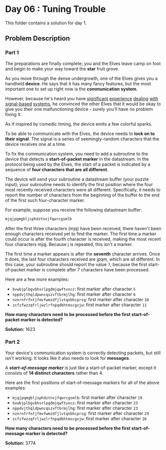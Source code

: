 # Day 06 : Tuning Trouble

This folder contains a solution for day 1.

## Problem Description

### Part 1

The preparations are finally complete; you and the Elves leave camp on foot and begin to make your way toward the **star** fruit grove.

As you move through the dense undergrowth, one of the Elves gives you a handheld **device**. He says that it has many fancy features, but the most important one to set up right now is the **communication system**.

However, because he's heard you have [significant](https://adventofcode.com/2016/day/6) [experience](https://adventofcode.com/2016/day/25) [dealing](https://adventofcode.com/2019/day/7) [with](https://adventofcode.com/2019/day/9) [signal-based](https://adventofcode.com/2019/day/16) [systems](https://adventofcode.com/2021/day/25), he convinced the other Elves that it would be okay to give you their one malfunctioning device - surely you'll have no problem fixing it.

As if inspired by comedic timing, the device emits a few colorful sparks.

To be able to communicate with the Elves, the device needs to **lock on to their signal**. The signal is a series of seemingly-random characters that the device receives one at a time.

To fix the communication system, you need to add a subroutine to the device that detects a **start-of-packet marker** in the datastream. In the protocol being used by the Elves, the start of a packet is indicated by a sequence of **four characters that are all different**.

The device will send your subroutine a datastream buffer (your puzzle input); your subroutine needs to identify the first position where the four most recently received characters were all different. Specifically, it needs to report the number of characters from the beginning of the buffer to the end of the first such four-character marker.

For example, suppose you receive the following datastream buffer:

```bash
mjqjpqmgbljsphdztnvjfqwrcgsmlb
```

After the first three characters (mjq) have been received, there haven't been enough characters received yet to find the marker. The first time a marker could occur is after the fourth character is received, making the most recent four characters mjqj. Because j is repeated, this isn't a marker.

The first time a marker appears is after the **seventh** character arrives. Once it does, the last four characters received are jpqm, which are all different. In this case, your subroutine should report the value ```7```, because the first start-of-packet marker is complete after 7 characters have been processed.

Here are a few more examples:

  * ```bvwbjplbgvbhsrlpgdmjqwftvncz```: first marker after character ```5```
  * ```nppdvjthqldpwncqszvftbrmjlhg```: first marker after character ```6```
  * ```nznrnfrfntjfmvfwmzdfjlvtqnbhcprsg```: first marker after character ```10```
  * ```zcfzfwzzqfrljwzlrfnpqdbhtmscgvjw```: first marker after character ```11```

**How many characters need to be processed before the first start-of-packet marker is detected?**

**Solution:** 1623

### Part 2

Your device's communication system is correctly detecting packets, but still isn't working. It looks like it also needs to look for **messages**.

A ***start-of-message marker*** is just like a start-of-packet marker, except it consists of **14 distinct characters** rather than 4.

Here are the first positions of start-of-message markers for all of the above examples:

  * ```mjqjpqmgbljsphdztnvjfqwrcgsmlb```: first marker after character ```19```
  * ```bvwbjplbgvbhsrlpgdmjqwftvncz```: first marker after character ```23```
  * ```nppdvjthqldpwncqszvftbrmjlhg```: first marker after character ```23```
  * ```nznrnfrfntjfmvfwmzdfjlvtqnbhcprsg```: first marker after character ```29```
  * ```zcfzfwzzqfrljwzlrfnpqdbhtmscgvjw```: first marker after character ```26```

**How many characters need to be processed before the first start-of-message marker is detected?**

**Solution:** 3774